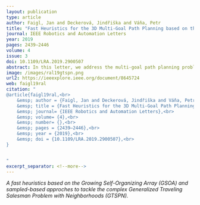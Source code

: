 ```yaml
---
layout: publication
type: article
author: Faigl, Jan and Deckerová, Jindřiška and Váňa, Petr
title: "Fast Heuristics for the 3D Multi-Goal Path Planning based on the Generalized Traveling Salesman Problem with Neighborhoods"
journal: IEEE Robotics and Automation Letters
year: 2019
pages: 2439–2446
volume: 4
issue: 3
doi: 10.1109/LRA.2019.2900507
abstract: In this letter, we address the multi-goal path planning problem to determine a cost-efficient path to visit a set of three-dimensional regions. The problem is a variant of the traveling salesman problem with neighborhoods (TSPN) where an individual neighborhood consists of multiple regions, and the problem is to determine a shortest multi-goal path to visit at least one region of each neighborhood. Because each neighborhood may consist of several regions, it forms a neighborhood set, and the problem is called the generalized TSPN (GTSPN) in the literature. We propose two heuristic algorithms to provide a feasible solution of the GTSPN quickly. The first algorithm is based on a decoupled approach using a solution of the generalized TSP that is further improved by a quick post-processing procedure. Besides, we propose to employ the existing unsupervised learning technique called the growing self-organizing array to quickly find a feasible solution of the GTSPN that can be further improved by more demanding optimization. The reported results on existing benchmarks for the GTSPN indicate that both proposed heuristics provide better or competitive solutions than the state-of-the-art reference algorithm, but they are up to two orders of magnitude faster.
image: /images/ral19gtspn.png
url2: https://ieeexplore.ieee.org/document/8645724
web: faigl19ral
citation: "
@article{faigl19ral,<br>
	&emsp; author = {Faigl, Jan and Deckerová, Jindřiška and Váňa, Petr},<br>
	&emsp; title = {Fast Heuristics for the 3D Multi-Goal Path Planning based on the Generalized Traveling Salesman Problem with Neighborhoods},<br>
	&emsp; journal= {IEEE Robotics and Automation Letters},<br>
	&emsp; volume= {4},<br>
	&emsp; number= {},<br>
	&emsp; pages = {2439–2446},<br>
	&emsp; year = {2019},<br>
	&emsp; doi = {10.1109/LRA.2019.2900507},<br>
}


"
excerpt_separator: <!--more-->
---
```

*A fast heuristics based on the Growing Self-Organizing Array (GSOA) and sampled-based approches to tackle the complex Generalized Traveling Salesman Problem with Neighborhoods (GTSPN).*
<!--more-->

